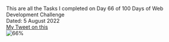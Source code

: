 This are all the Tasks I completed on Day 66 of 100 Days of Web Development Challenge<br>
Dated: 5 August 2022<br>
[My Tweet on this](#)<br>
![66%](https://progress-bar.dev/66)<br>
